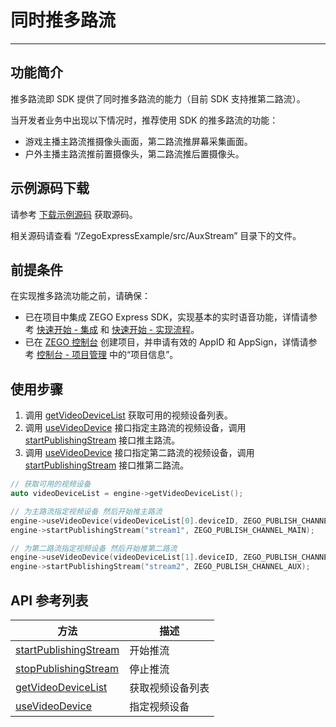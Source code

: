 # 同时推多路流

- - -

## 功能简介

推多路流即 SDK 提供了同时推多路流的能力（目前 SDK 支持推第二路流）。

当开发者业务中出现以下情况时，推荐使用 SDK 的推多路流的功能：

- 游戏主播主路流推摄像头画面，第二路流推屏幕采集画面。
- 户外主播主路流推前置摄像头，第二路流推后置摄像头。

## 示例源码下载

请参考 [下载示例源码](/real-time-video-windows-cpp/quick-start/run-example-code) 获取源码。

相关源码请查看 “/ZegoExpressExample/src/AuxStream” 目录下的文件。


## 前提条件

在实现推多路流功能之前，请确保：

- 已在项目中集成 ZEGO Express SDK，实现基本的实时语音功能，详情请参考 [快速开始 - 集成](https://doc-zh.zego.im/article/3577) 和 [快速开始 - 实现流程](https://doc-zh.zego.im/article/7637)。
- 已在 [ZEGO 控制台](https://console.zego.im) 创建项目，并申请有效的 AppID 和 AppSign，详情请参考 [控制台 - 项目管理](/console/project-info) 中的“项目信息”。

## 使用步骤

1. 调用 [getVideoDeviceList](https://doc-zh.zego.im/zh/api?doc=Express_Video_SDK_API~CPP_windows~class~zego-express-i-zego-express-engine#get-video-device-list) 获取可用的视频设备列表。
2. 调用 [useVideoDevice](https://doc-zh.zego.im/zh/api?doc=Express_Video_SDK_API~CPP_windows~class~zego-express-i-zego-express-engine#use-video-device) 接口指定主路流的视频设备，调用 [startPublishingStream](https://doc-zh.zego.im/zh/api?doc=Express_Video_SDK_API~CPP_windows~class~zego-express-i-zego-express-engine#start-publishing-stream) 接口推主路流。
3. 调用 [useVideoDevice](https://doc-zh.zego.im/zh/api?doc=Express_Video_SDK_API~CPP_windows~class~zego-express-i-zego-express-engine#use-video-device) 接口指定第二路流的视频设备，调用 [startPublishingStream](https://doc-zh.zego.im/zh/api?doc=Express_Video_SDK_API~CPP_windows~class~zego-express-i-zego-express-engine#start-publishing-stream) 接口推第二路流。

```cpp
// 获取可用的视频设备
auto videoDeviceList = engine->getVideoDeviceList();

// 为主路流指定视频设备 然后开始推主路流
engine->useVideoDevice(videoDeviceList[0].deviceID, ZEGO_PUBLISH_CHANNEL_MAIN);
engine->startPublishingStream("stream1", ZEGO_PUBLISH_CHANNEL_MAIN);

// 为第二路流指定视频设备 然后开始推第二路流
engine->useVideoDevice(videoDeviceList[1].deviceID, ZEGO_PUBLISH_CHANNEL_AUX);
engine->startPublishingStream("stream2", ZEGO_PUBLISH_CHANNEL_AUX);
```

## API 参考列表

| 方法 | 描述 |
|-------|--------|
| [startPublishingStream](https://doc-zh.zego.im/zh/api?doc=Express_Video_SDK_API~CPP_windows~class~zego-express-i-zego-express-engine#start-publishing-stream) | 开始推流 |
| [stopPublishingStream](https://doc-zh.zego.im/zh/api?doc=Express_Video_SDK_API~CPP_windows~class~zego-express-i-zego-express-engine#stop-publishing-stream) | 停止推流 |
| [getVideoDeviceList](https://doc-zh.zego.im/zh/api?doc=Express_Video_SDK_API~CPP_windows~class~zego-express-i-zego-express-engine#get-video-device-list) | 获取视频设备列表 |
| [useVideoDevice](https://doc-zh.zego.im/zh/api?doc=Express_Video_SDK_API~CPP_windows~class~zego-express-i-zego-express-engine#use-video-device) | 指定视频设备 |
